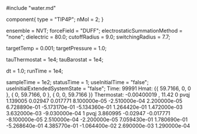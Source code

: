 <OpenMD version=1>
  <MetaData>
#include "water.md"


component{
  type = "TIP4P";
  nMol = 2;
}



ensemble = NVT;
forceField = "DUFF";
electrostaticSummationMethod = "none";
dielectric = 80.0;
cutoffRadius = 9.0;
switchingRadius = 7.7;



targetTemp = 0.001;
targetPressure = 1.0;

tauThermostat = 1e4;
tauBarostat = 1e4;

dt = 1.0;
runTime = 1e4;

sampleTime = 1e2;
statusTime = 1;
useInitialTime = "false";
useInitialExtendedSystemState = "false";
  </MetaData>
  <Snapshot>
    <FrameData>
        Time: 99991
        Hmat: {{ 59.7166, 0, 0 }, { 0, 59.7166, 0 }, { 0, 0, 59.7166 }}
  Thermostat: -0.00400019 , 11.42
    </FrameData>
    <StuntDoubles>
         0    pvqj           1.139005            0.02947           0.017771  8.100000e-05 -2.510000e-04  2.200000e-05  6.728890e-01 -5.173170e-01 -5.134360e-01  1.264420e-01  1.472000e-03  3.632000e-03 -9.030000e-04
         1    pvqj           3.860995           -0.02947          -0.017771 -8.100000e-05  2.510000e-04 -2.200000e-05  7.059430e-01  1.780690e-01 -5.268640e-01  4.385770e-01 -1.064400e-02  2.690000e-03  1.290000e-04
    </StuntDoubles>
  </Snapshot>
</OpenMD>
